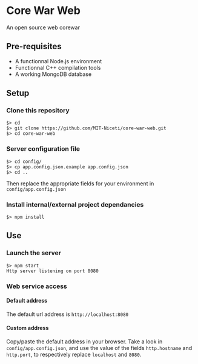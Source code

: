 # Core War Web
An open source web corewar

## Pre-requisites
* A functionnal Node.js environment
* Functionnal C++ compilation tools
* A working MongoDB database

## Setup
### Clone this repository
```
$> cd
$> git clone https://github.com/MIT-Niceti/core-war-web.git
$> cd core-war-web
```

### Server configuration file
```
$> cd config/
$> cp app.config.json.example app.config.json
$> cd ..
```
Then replace the appropriate fields for your environment in `config/app.config.json`

### Install internal/external project dependancies
```
$> npm install
```

## Use
### Launch the server
```
$> npm start
Http server listening on port 8080
```

### Web service access
#### Default address
The default url address is `http://localhost:8080`

#### Custom address
Copy/paste the default address in your browser. Take a look in `config/app.config.json`, and use the value of the fields `http.hostname` and `http.port`, to respectively replace `localhost` and `8080`.
